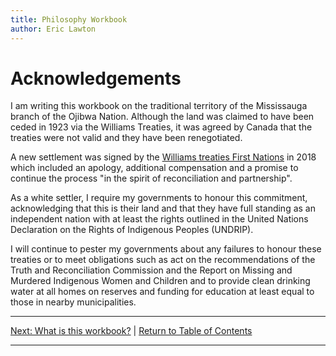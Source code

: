 ```yaml
---
title: Philosophy Workbook
author: Eric Lawton
---
```


# Acknowledgements

I am writing this workbook on the traditional territory of the Mississauga branch of the Ojibwa Nation. Although the land was claimed to have been ceded in 1923 via the Williams Treaties, it was agreed by Canada that the treaties were not valid and they have been renegotiated.

A new settlement was signed by the [Williams treaties First Nations](https://williamstreatiesfirstnations.ca/) in 2018 which included an apology, additional compensation and a promise to continue the process "in the spirit of reconciliation and partnership".

As a white settler, I require my governments to honour this commitment, acknowledging that this is their land and that they have full standing as an independent nation with at least the rights outlined in the United Nations Declaration on the Rights of Indigenous Peoples (UNDRIP).

I will continue to pester my governments about any failures to honour these treaties or to meet obligations such as act on the recommendations of the Truth and Reconciliation Commission and the Report on Missing and Murdered Indigenous Women and Children and to provide clean drinking water at all homes on reserves and funding for education at least equal to those in nearby municipalities.
***
[Next: What is this workbook?](Introduction/rationale/whatisthiswork) \| [Return to Table of Contents](./index)

***
